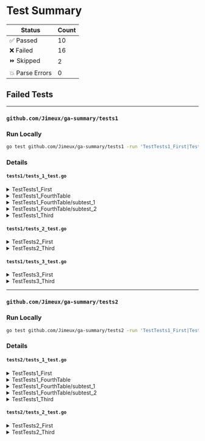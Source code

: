 # Test Summary

|     Status      | Count |
|-----------------|-------|
| ✅ Passed       | 10   |
| ❌ Failed       | 16   |
| ⏩ Skipped      | 2   |
| 💥 Parse Errors | 0   |

## Failed Tests

---

### `github.com/Jimeux/ga-summary/tests1`

### Run Locally

```bash
go test github.com/Jimeux/ga-summary/tests1 -run 'TestTests1_First|TestTests1_FourthTable|TestTests1_Third|TestTests2_First|TestTests2_Third|TestTests3_First|TestTests3_Third'
```

### Details


#### `tests1/tests_1_test.go`

<details>
<summary>TestTests1_First</summary>

```diff
2022/05/24 22:37:41 Example log
tests_1_test.go:10: failed first
```

</details>

<details>
<summary>TestTests1_FourthTable</summary>

```diff
tests_1_test.go:24: fail filename regexp-catcher
```

</details>

<details>
<summary>TestTests1_FourthTable/subtest_1</summary>

```diff
tests_1_test.go:37: failed sub-test
```

</details>

<details>
<summary>TestTests1_FourthTable/subtest_2</summary>

```diff
tests_1_test.go:37: failed sub-test
```

</details>

<details>
<summary>TestTests1_Third</summary>

```diff
2022/05/24 22:37:41 Example log third 1
2022/05/24 22:37:41 Example log third 2
tests_1_test.go:20: failed third
```

</details>


#### `tests1/tests_2_test.go`

<details>
<summary>TestTests2_First</summary>

```diff
tests_2_test.go:6: failed first
```

</details>

<details>
<summary>TestTests2_Third</summary>

```diff
tests_2_test.go:13: failed third
```

</details>


#### `tests1/tests_3_test.go`

<details>
<summary>TestTests3_First</summary>

```diff
tests_3_test.go:6: failed first
```

</details>

<details>
<summary>TestTests3_Third</summary>

```diff
tests_3_test.go:13: failed third
```

</details>

---

### `github.com/Jimeux/ga-summary/tests2`

### Run Locally

```bash
go test github.com/Jimeux/ga-summary/tests2 -run 'TestTests1_First|TestTests1_FourthTable|TestTests1_Third|TestTests2_First|TestTests2_Third'
```

### Details


#### `tests2/tests_1_test.go`

<details>
<summary>TestTests1_First</summary>

```diff
2022/05/24 22:37:41 Example log
tests_1_test.go:10: failed first
```

</details>

<details>
<summary>TestTests1_FourthTable</summary>

```diff
tests_1_test.go:24: fail filename regexp-catcher
```

</details>

<details>
<summary>TestTests1_FourthTable/subtest_1</summary>

```diff
tests_1_test.go:37: failed sub-test
```

</details>

<details>
<summary>TestTests1_FourthTable/subtest_2</summary>

```diff
tests_1_test.go:37: failed sub-test
```

</details>

<details>
<summary>TestTests1_Third</summary>

```diff
2022/05/24 22:37:41 Example log third 1
2022/05/24 22:37:41 Example log third 2
tests_1_test.go:20: failed third
```

</details>


#### `tests2/tests_2_test.go`

<details>
<summary>TestTests2_First</summary>

```diff
tests_2_test.go:6: failed first
```

</details>

<details>
<summary>TestTests2_Third</summary>

```diff
tests_2_test.go:13: failed third
```

</details>

